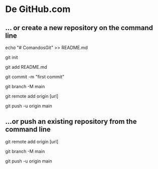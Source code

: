 # De GitHub.com
## … or create a new repository on the command line

echo "# ComandosGit" >> README.md

git init

git add README.md

git commit -m "first commit"

git branch -M main

git remote add origin [url]

git push -u origin main

## …or push an existing repository from the command line

git remote add origin [url]

git branch -M main

git push -u origin main
